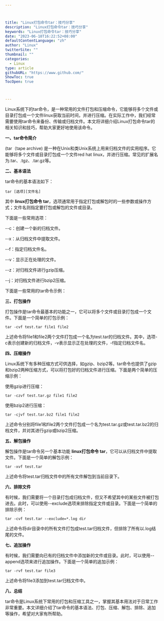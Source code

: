 ```yaml
---



title: "Linux打包命令tar：技巧分享"
description: "Linux打包命令tar：技巧分享"
keywords: "Linux打包命令tar：技巧分享"
date: "2023-06-18T16:22:52+08:00"
defaultContentLanguage: "zh"
author: "Linux"
twitterSite: ""
thumbnail: ""
categories:
  - Linux
type: article
githubURL: "https://www.github.com/"
ShowToc: true
TocOpen: true



---
```


Linux系统下的tar命令，是一种常用的文件打包和压缩命令，它能够将多个文件或目录打包成一个文件linux获取当前时间，并进行压缩。在实际工作中，我们经常需要使用tar命令来备份、传输或归档文件。本文将详细介绍Linux打包命令tar的相关知识和技巧，帮助大家更好地使用该命令。

**一、tar命令简介**

(tar（tape archive) 是一种在Unix和类Unix系统上用来归档文件的实用程序。它能够将多个文件或目录打包成一个文件red hat linux，并进行压缩。常见的扩展名为.tar、.tgz、.tar.gz等。

**二、基本语法**

tar命令的基本语法如下：

```
tar [选项][文件名]
```

其中 **linux打包命令 tar**，选项通常用于指定打包或解包时的一些参数或操作方式；文件名则指定要打包或解包的文件或目录。

下面是一些常用选项：

--c：创建一个新的归档文件。

--x：从归档文件中提取文件。

--f：指定归档文件名。

--v：显示正在处理的文件。

--z：对归档文件进行gzip压缩。

--j：对归档文件进行bzip2压缩。

下面是一些常用的tar命令示例：

**三、打包操作**

打包操作是tar命令最基本的功能之一，它可以将多个文件或目录打包成一个文件。下面是一个简单的打包示例：

```
tar -cvf test.tar file1 file2
```

上述命令将file1和file2两个文件打包成一个名为test.tar的归档文件。其中，选项-c表示创建新的归档文件，-v表示显示正在处理的文件，-f指定归档文件名。

**四、压缩操作**

Linux系统下有多种压缩方式可供选择，如gzip、bzip2等。tar命令也提供了gzip和bzip2两种压缩方式，可以将打包好的归档文件进行压缩。下面是两个简单的压缩示例：

使用gzip进行压缩：

```
tar -czvf test.tar.gz file1 file2
```

使用bzip2进行压缩：

```
tar -cjvf test.tar.bz2 file1 file2
```

上述命令分别将file1和file2两个文件打包成一个名为test.tar.gz或test.tar.bz2的归档文件，并对其进行gzip或bzip2压缩。

**五、解包操作**

解包操作是tar命令另一个基本功能 **linux打包命令 tar**，它可以从归档文件中提取文件。下面是一个简单的解包示例：

```
tar -xvf test.tar
```

上述命令将test.tar归档文件中的所有文件解包到当前目录下。

**六、排除文件**

有时候，我们需要将一个目录打包成归档文件，但又不希望其中的某些文件被打包进去。此时，可以使用--exclude选项来排除指定文件或目录。下面是一个简单的排除示例：

```
tar -cvf test.tar --exclude=*.log dir
```

上述命令将dir目录中的所有文件打包成test.tar归档文件，但排除了所有以.log结尾的文件。

**七、追加操作**

有时候，我们需要向已有的归档文件中添加新的文件或目录。此时，可以使用--append选项来进行追加操作。下面是一个简单的追加示例：

```
tar -rvf test.tar file3
```

上述命令将file3添加到test.tar归档文件中。

**八、总结**

tar命令是Linux系统下常用的打包和压缩工具之一，掌握其基本用法对于日常工作非常重要。本文详细介绍了tar命令的基本语法、打包、压缩、解包、排除、追加等操作，希望对大家有所帮助。